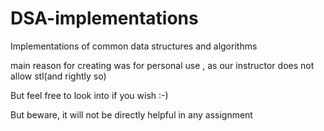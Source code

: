 # DSA-implementations
Implementations of common data structures and algorithms

main reason for creating was for personal use , as our instructor does not allow stl(and rightly so)

But feel free to look into if you wish :-)

But beware, it will not be directly helpful in any assignment

